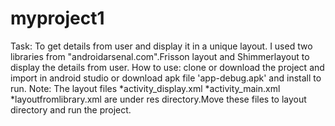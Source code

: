 # myproject1
Task:
  To get details from user and display it in a unique layout.
  I used two libraries from "androidarsenal.com".Frisson layout and Shimmerlayout to display the details from user.
How to use:
  clone or download the project and import in android studio or download apk file 'app-debug.apk' and install to run.
Note:
  The layout files
      *activity_display.xml
      *activity_main.xml
      *layoutfromlibrary.xml
  are under res directory.Move these files to layout directory and run the project. 
     
  
